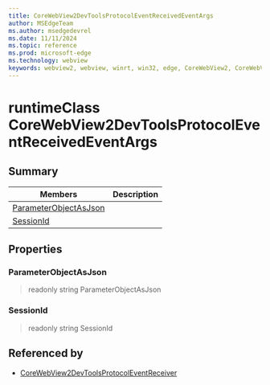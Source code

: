 ```yaml
---
title: CoreWebView2DevToolsProtocolEventReceivedEventArgs
author: MSEdgeTeam
ms.author: msedgedevrel
ms.date: 11/11/2024
ms.topic: reference
ms.prod: microsoft-edge
ms.technology: webview
keywords: webview2, webview, winrt, win32, edge, CoreWebView2, CoreWebView2Controller, browser control, edge html, CoreWebView2DevToolsProtocolEventReceivedEventArgs
---
```


# runtimeClass CoreWebView2DevToolsProtocolEventReceivedEventArgs



## Summary

Members|Description
--|--
[ParameterObjectAsJson](#parameterobjectasjson) | 
[SessionId](#sessionid) | 

## Properties

### ParameterObjectAsJson

> readonly  string ParameterObjectAsJson

### SessionId

> readonly  string SessionId






## Referenced by

- [CoreWebView2DevToolsProtocolEventReceiver](corewebview2devtoolsprotocoleventreceiver.md)
